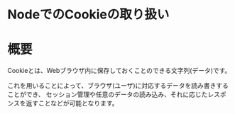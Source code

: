 NodeでのCookieの取り扱い
==============================
# 概要
Cookieとは、Webブラウザ内に保存しておくことのできる文字列(データ)です。

これを用いることによって、ブラウザ(ユーザ)に対応するデータを読み書きすることができ、
セッション管理や任意のデータの読み込み、それに応じたレスポンスを返すことなどが可能となります。
